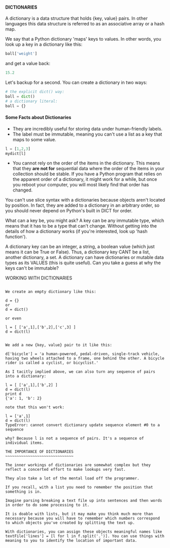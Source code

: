#### DICTIONARIES 

A dictionary is a data structure that holds {key, value} pairs. In other languages this data structure is referred to as an associative array or a hash map.

We say that a Python dictionary 'maps' keys to values. In other words, you look up a key in a dictionary like this:

````python
ball['weight']
````
and get a value back:
````python
15.2
````

Let's backup for a second.  You can create a dictionary in two ways:

````python
# the explicit dict() way:
ball = dict()
# a dictionary literal:
ball = {}
`````

#### Some Facts about Dictionaries
+ They are incredibly useful for storing data under human-friendly labels. 
+ The label must be immutable, meaning you can't use a list as a key that maps to some value.

````python
l = [1,2,3]
mydict[l]
````
+ You cannot rely on the order of the items in the dictionary.  This means that they **are not for** sequential data where the order of the items in your collection should be stable.  If you have a Python program that relies on the apparent order of a dictionary, it might work for a while, but once you reboot your computer, you will most likely find that order has changed.  
 

You can't use slice syntax with a dictionaries because objects aren't located by position. In fact, they are added to a dictionary in an arbitrary order, so you should never depend on Python's built in DICT for order. 

What can a key be, you might ask? 
A key can be any immutable type, which means that it has to be a type that can't change. Without getting into the details of how a dictionary works (if you're interested, look up 'hash function'). 

A dictionary key can be an integer, a string, a boolean value (which just means it can be True or False). 
Thus, a dictionary key CANT be a list, another dictionary, a set. 
A dictionary can have dictionaries or mutable data types as its VALUES (this is quite useful). 
Can you take a guess at why the keys can't be immutable? 


WORKING WITH DICTIONARIES 
~~~~~~~~~~~~~~~~~~~~~~~~~~~~~~~ 

We create an empty dictionary like this: 

d = {} 
or 
d = dict() 

or even 

l = [ ['a',1],['b',2],['c',3] ] 
d = dict(l) 


We add a new {key, value} pair to it like this: 

d['bicycle'] = 'a human-powered, pedal-driven, single-track vehicle, having two wheels attached to a frame, one behind the other. A bicycle rider is called a cyclist, or bicyclist.' 

As I tacitly implied above, we can also turn any sequence of pairs into a dictionary: 

l = [ ['a',1],['b',2] ] 
d = dict(l) 
print d 
{'a': 1, 'b': 2} 

note that this won't work: 

l = ['a',1] 
d = dict(l) 
TypeError: cannot convert dictionary update sequence element #0 to a sequence 

why? Because l is not a sequence of pairs. It's a sequence of individual items. 

THE IMPORTANCE OF DICTIONARIES 
~~~~~~~~~~~~~~~~~~~~~~~~~~~~~~ 

The inner workings of dictionaries are somewhat complex but they reflect a concerted effort to make lookups very fast. 

They also take a lot of the mental load off the programmer. 

If you recall, with a list you need to remember the position that something is in. 

Imagine parsing breaking a text file up into sentences and then words in order to do some processing to it. 

It is doable with lists, but it may make you think much more than necessary because you will have to remember which numbers correspond to which objects you've created by splitting the text up. 

With dictionaries, you can assign these objects meaningful names like textFile['lines'] = [l for l in f.split('.')]. You can use things with meaning to you to identify the location of important data. 
